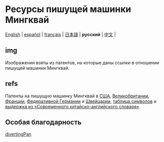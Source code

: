 # Ресурсы пишущей машинки Мингквай

[English](https://github.com/ExpedicHabbet/MingkwaiAssets/blob/main/README.md) |
[español](https://github.com/ExpedicHabbet/MingkwaiAssets/blob/main/LEEME.md) |
[français](https://github.com/ExpedicHabbet/MingkwaiAssets/blob/main/LISEZMOI.md) |
[日本語](https://github.com/ExpedicHabbet/MingkwaiAssets/blob/main/README-JA.md) |
__русский__ |
[中文](https://github.com/ExpedicHabbet/MingkwaiAssets/blob/main/README-ZH.md) |

## img

Изображения взяты из патентов, на которые даны ссылки в отношении пишущей машинки Мингквай.

## refs

Патенты на пишущую машинку Мингквай в [С](https://github.com/ExpedicHabbet/MingkwaiAssets/blob/main/refs/US2613795A.pdf)[ША](https://github.com/ExpedicHabbet/MingkwaiAssets/blob/main/refs/US2613794A.pdf), [Великобритании](https://github.com/ExpedicHabbet/MingkwaiAssets/blob/main/refs/GB711462A.pdf), [Франции](https://github.com/ExpedicHabbet/MingkwaiAssets/blob/main/refs/FR984303A.pdf), [Федеративной Германии](https://github.com/ExpedicHabbet/MingkwaiAssets/blob/main/refs/DE922774C.pdf) и [Швейцарии](https://github.com/ExpedicHabbet/MingkwaiAssets/blob/main/refs/CH327313A.pdf), [таблица символов](https://github.com/ExpedicHabbet/MingkwaiAssets/blob/main/refs/字表·明快華文打字機.pdf) и [выдержка из «Современного китайско-английского словаря»](https://github.com/ExpedicHabbet/MingkwaiAssets/blob/main/refs/林語堂《當代漢英詞典》摘錄.pdf).

## Особая благодарность

[divertingPan](https://github.com/divertingPan)